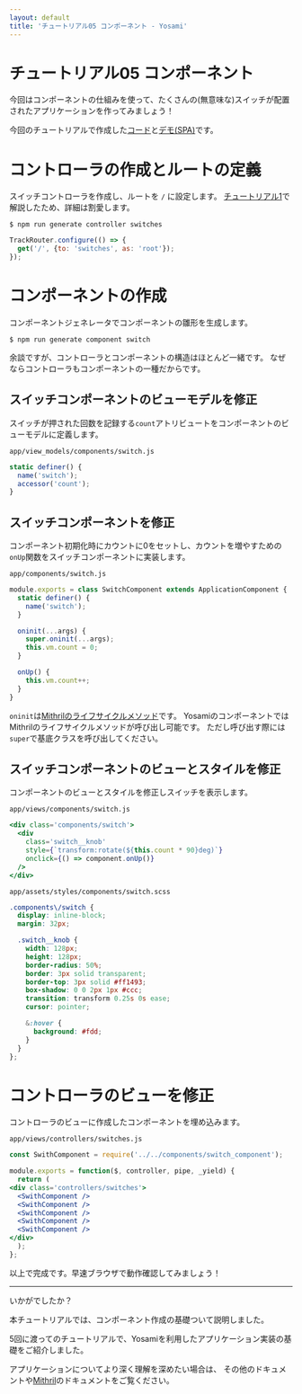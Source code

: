 ```yaml
---
layout: default
title: 'チュートリアル05 コンポーネント - Yosami'
---
```


# チュートリアル05 コンポーネント
今回はコンポーネントの仕組みを使って、たくさんの(無意味な)スイッチが配置されたアプリケーションを作ってみましょう！


今回のチュートリアルで作成した[コード](https://github.com/yosami-framework/yosami-tutorial/tree/master/05_component)と[デモ(SPA)](https://yosami-framework.github.io/demoes/05_component/)です。

# コントローラの作成とルートの定義
スイッチコントローラを作成し、ルートを `/` に設定します。
[チュートリアル1](/ja/tutorials/01_hello_world)で解説したため、詳細は割愛します。

```shell
$ npm run generate controller switches
```

```javascript
TrackRouter.configure(() => {
  get('/', {to: 'switches', as: 'root'});
});
```

# コンポーネントの作成
コンポーネントジェネレータでコンポーネントの雛形を生成します。

```shell
$ npm run generate component switch
```

余談ですが、コントローラとコンポーネントの構造はほとんど一緒です。
なぜならコントローラもコンポーネントの一種だからです。

## スイッチコンポーネントのビューモデルを修正
スイッチが押された回数を記録する`count`アトリビュートをコンポーネントのビューモデルに定義します。

`app/view_models/components/switch.js`

```javascript
static definer() {
  name('switch');
  accessor('count');
}
```

## スイッチコンポーネントを修正
コンポーネント初期化時にカウントに0をセットし、カウントを増やすための`onUp`関数をスイッチコンポーネントに実装します。

`app/components/switch.js`

```javascript
module.exports = class SwitchComponent extends ApplicationComponent {
  static definer() {
    name('switch');
  }

  oninit(...args) {
    super.oninit(...args);
    this.vm.count = 0;
  }

  onUp() {
    this.vm.count++;
  }
}
```

`oninit`は[Mithrilのライフサイクルメソッド](http://mithril-ja.js.org/lifecycle-methods.html)です。
YosamiのコンポーネントではMithrilのライフサイクルメソッドが呼び出し可能です。
ただし呼び出す際には`super`で基底クラスを呼び出してください。


## スイッチコンポーネントのビューとスタイルを修正
コンポーネントのビューとスタイルを修正しスイッチを表示します。

`app/views/components/switch.js`
```jsx
<div class='components/switch'>
  <div
    class='switch__knob'
    style={`transform:rotate(${this.count * 90}deg)`}
    onclick={() => component.onUp()}
  />
</div>
```

`app/assets/styles/components/switch.scss`

```scss
.components\/switch {
  display: inline-block;
  margin: 32px;

  .switch__knob {
    width: 128px;
    height: 128px;
    border-radius: 50%;
    border: 3px solid transparent;
    border-top: 3px solid #ff1493;
    box-shadow: 0 0 2px 1px #ccc;
    transition: transform 0.25s 0s ease;
    cursor: pointer;

    &:hover {
      background: #fdd;
    }
  }
};
```

# コントローラのビューを修正
コントローラのビューに作成したコンポーネントを埋め込みます。

`app/views/controllers/switches.js`

```jsx
const SwithComponent = require('../../components/switch_component');

module.exports = function($, controller, pipe, _yield) {
  return (
<div class='controllers/switches'>
  <SwithComponent />
  <SwithComponent />
  <SwithComponent />
  <SwithComponent />
  <SwithComponent />
</div>
  );
};
```

以上で完成です。早速ブラウザで動作確認してみましょう！

----
いかがでしたか？

本チュートリアルでは、コンポーネント作成の基礎ついて説明しました。

5回に渡ってのチュートリアルで、Yosamiを利用したアプリケーション実装の基礎をご紹介しました。

アプリケーションについてより深く理解を深めたい場合は、
その他のドキュメントや[Mithril](http://mithril-ja.js.org)のドキュメントをご覧ください。
